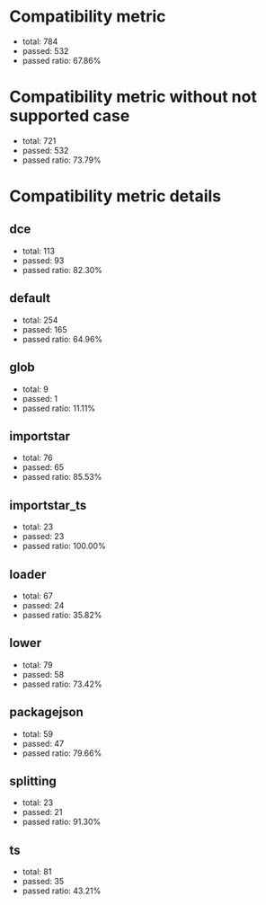 # Compatibility metric
- total: 784
- passed: 532
- passed ratio: 67.86%
# Compatibility metric without not supported case
- total: 721
- passed: 532
- passed ratio: 73.79%
# Compatibility metric details
## dce
- total: 113
- passed: 93
- passed ratio: 82.30%
## default
- total: 254
- passed: 165
- passed ratio: 64.96%
## glob
- total: 9
- passed: 1
- passed ratio: 11.11%
## importstar
- total: 76
- passed: 65
- passed ratio: 85.53%
## importstar_ts
- total: 23
- passed: 23
- passed ratio: 100.00%
## loader
- total: 67
- passed: 24
- passed ratio: 35.82%
## lower
- total: 79
- passed: 58
- passed ratio: 73.42%
## packagejson
- total: 59
- passed: 47
- passed ratio: 79.66%
## splitting
- total: 23
- passed: 21
- passed ratio: 91.30%
## ts
- total: 81
- passed: 35
- passed ratio: 43.21%
